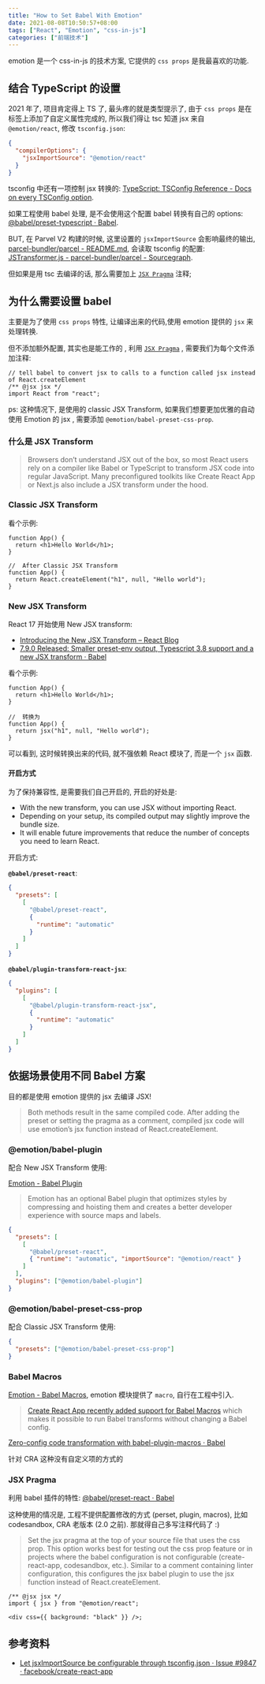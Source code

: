 ```yaml
---
title: "How to Set Babel With Emotion"
date: 2021-08-08T10:50:57+08:00
tags: ["React", "Emotion", "css-in-js"]
categories: ["前端技术"]
---
```


emotion 是一个 css-in-js 的技术方案, 它提供的 `css props` 是我最喜欢的功能.

## 结合 TypeScript 的设置

2021 年了, 项目肯定得上 TS 了, 最头疼的就是类型提示了, 由于 `css props` 是在标签上添加了自定义属性完成的, 所以我们得让 tsc 知道 jsx 来自 `@emotion/react`, 修改 `tsconfig.json`:

```json
{
  "compilerOptions": {
    "jsxImportSource": "@emotion/react"
  }
}
```

tsconfig 中还有一项控制 jsx 转换的: [TypeScript: TSConfig Reference - Docs on every TSConfig option](https://www.typescriptlang.org/tsconfig#jsx).

如果工程使用 babel 处理, 是不会使用这个配置 babel 转换有自己的 options: [@babel/preset-typescript · Babel](https://babeljs.io/docs/en/babel-preset-typescript#options).

BUT, 在 Parvel V2 构建的时候, 这里设置的 `jsxImportSource` 会影响最终的输出, [parcel-bundler/parcel - README.md](https://sourcegraph.com/github.com/parcel-bundler/parcel/-/blob/packages/transformers/babel/README.md), 会读取 tsconfig 的配置:
[JSTransformer.js - parcel-bundler/parcel - Sourcegraph](https://sourcegraph.com/github.com/parcel-bundler/parcel/-/blob/packages/transformers/js/src/JSTransformer.js).

但如果是用 tsc 去编译的话, 那么需要加上 [`JSX Pragma`](#jsx-pragma) 注释;

## 为什么需要设置 babel

主要是为了使用 `css props` 特性, 让编译出来的代码,使用 emotion 提供的 `jsx` 来处理转换.

但不添加额外配置, 其实也是能工作的 , 利用 [`JSX Pragma`](#jsx-pragma) , 需要我们为每个文件添加注释:

```tsx
// tell babel to convert jsx to calls to a function called jsx instead of React.createElement
/** @jsx jsx */
import React from "react";
```

ps: 这种情况下, 是使用的 classic JSX Transform, 如果我们想要更加优雅的自动使用 Emotion 的 jsx , 需要添加 `@emotion/babel-preset-css-prop`.

### 什么是 JSX Transform

> Browsers don’t understand JSX out of the box, so most React users rely on a compiler like Babel or TypeScript to transform JSX code into regular JavaScript. Many preconfigured toolkits like Create React App or Next.js also include a JSX transform under the hood.

### Classic JSX Transform

看个示例:

```tsx
function App() {
  return <h1>Hello World</h1>;
}

//  After Classic JSX Transform
function App() {
  return React.createElement("h1", null, "Hello world");
}
```

### New JSX Transform

React 17 开始使用 New JSX transform:

- [Introducing the New JSX Transform – React Blog](https://reactjs.org/blog/2020/09/22/introducing-the-new-jsx-transform.html)
- [7.9.0 Released: Smaller preset-env output, Typescript 3.8 support and a new JSX transform · Babel](https://babeljs.io/blog/2020/03/16/7.9.0#a-new-jsx-transform-11154-https-githubcom-babel-babel-pull-11154)

看个示例:

```tsx
function App() {
  return <h1>Hello World</h1>;
}

//  转换为
function App() {
  return jsx("h1", null, "Hello world");
}
```

可以看到, 这时候转换出来的代码, 就不强依赖 React 模块了, 而是一个 `jsx` 函数.

#### 开启方式

为了保持兼容性, 是需要我们自己开启的, 开启的好处是:

- With the new transform, you can use JSX without importing React.
- Depending on your setup, its compiled output may slightly improve the bundle size.
- It will enable future improvements that reduce the number of concepts you need to learn React.

开启方式:

**`@babel/preset-react`**:

```json
{
  "presets": [
    [
      "@babel/preset-react",
      {
        "runtime": "automatic"
      }
    ]
  ]
}
```

**`@babel/plugin-transform-react-jsx`**:

```json
{
  "plugins": [
    [
      "@babel/plugin-transform-react-jsx",
      {
        "runtime": "automatic"
      }
    ]
  ]
}
```

## 依据场景使用不同 Babel 方案

目的都是使用 emotion 提供的 jsx 去编译 JSX!

> Both methods result in the same compiled code. After adding the preset or setting the pragma as a comment, compiled jsx code will use emotion’s jsx function instead of React.createElement.

### @emotion/babel-plugin

配合 New JSX Transform 使用:

[Emotion - Babel Plugin](https://emotion.sh/docs/babel)

> Emotion has an optional Babel plugin that optimizes styles by compressing and hoisting them and creates a better developer experience with source maps and labels.

```json
{
  "presets": [
    [
      "@babel/preset-react",
      { "runtime": "automatic", "importSource": "@emotion/react" }
    ]
  ],
  "plugins": ["@emotion/babel-plugin"]
}
```

### @emotion/babel-preset-css-prop

配合 Classic JSX Transform 使用:

```json
{
  "presets": ["@emotion/babel-preset-css-prop"]
}
```

### Babel Macros

[Emotion - Babel Macros](https://emotion.sh/docs/babel-macros), emotion 模块提供了 `macro`, 自行在工程中引入.

> [Create React App recently added support for Babel Macros](https://reactjs.org/blog/2018/10/01/create-react-app-v2.html) which makes it possible to run Babel transforms without changing a Babel config.

[Zero-config code transformation with babel-plugin-macros · Babel](https://babeljs.io/blog/2017/09/11/zero-config-with-babel-macros)

针对 CRA 这种没有自定义项的方式的

### JSX Pragma

利用 babel 插件的特性: [@babel/preset-react · Babel](https://babeljs.io/docs/en/babel-preset-react#pragma)

这种使用的情况是, 工程不提供配置修改的方式 (perset, plugin, macros), 比如 codesandbox, CRA 老版本 (2.0 之前).
那就得自己多写注释代码了 :)

> Set the jsx pragma at the top of your source file that uses the css prop. This option works best for testing out the css prop feature or in projects where the babel configuration is not configurable (create-react-app, codesandbox, etc.).
> Similar to a comment containing linter configuration, this configures the jsx babel plugin to use the jsx function instead of React.createElement.

```tsx
/** @jsx jsx */
import { jsx } from "@emotion/react";

<div css={{ background: "black" }} />;
```

## 参考资料

- [Let jsxImportSource be configurable through tsconfig.json · Issue #9847 · facebook/create-react-app](https://github.com/facebook/create-react-app/issues/9847)

